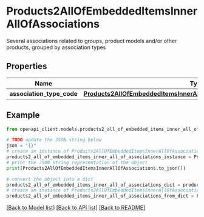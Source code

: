 # Products2AllOfEmbeddedItemsInnerAllOfAssociations

Several associations related to groups, product models and/or other products, grouped by association types

## Properties

Name | Type | Description | Notes
------------ | ------------- | ------------- | -------------
**association_type_code** | [**Products2AllOfEmbeddedItemsInnerAllOfAssociationsAssociationTypeCode**](Products2AllOfEmbeddedItemsInnerAllOfAssociationsAssociationTypeCode.md) |  | [optional] 

## Example

```python
from openapi_client.models.products2_all_of_embedded_items_inner_all_of_associations import Products2AllOfEmbeddedItemsInnerAllOfAssociations

# TODO update the JSON string below
json = "{}"
# create an instance of Products2AllOfEmbeddedItemsInnerAllOfAssociations from a JSON string
products2_all_of_embedded_items_inner_all_of_associations_instance = Products2AllOfEmbeddedItemsInnerAllOfAssociations.from_json(json)
# print the JSON string representation of the object
print(Products2AllOfEmbeddedItemsInnerAllOfAssociations.to_json())

# convert the object into a dict
products2_all_of_embedded_items_inner_all_of_associations_dict = products2_all_of_embedded_items_inner_all_of_associations_instance.to_dict()
# create an instance of Products2AllOfEmbeddedItemsInnerAllOfAssociations from a dict
products2_all_of_embedded_items_inner_all_of_associations_from_dict = Products2AllOfEmbeddedItemsInnerAllOfAssociations.from_dict(products2_all_of_embedded_items_inner_all_of_associations_dict)
```
[[Back to Model list]](../README.md#documentation-for-models) [[Back to API list]](../README.md#documentation-for-api-endpoints) [[Back to README]](../README.md)


